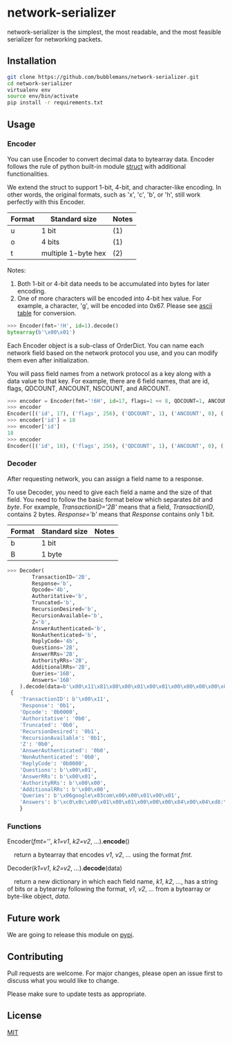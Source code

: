 # network-serializer
network-serializer is the simplest, the most readable, and the most feasible serializer for networking packets.

## Installation
```bash
git clone https://github.com/bubblemans/network-serializer.git
cd network-serializer
virtualenv env
source env/bin/activate
pip install -r requirements.txt
```

## Usage

### Encoder
You can use Encoder to convert decimal data to bytearray data. Encoder follows the rule of python built-in module [struct](https://docs.python.org/3/library/struct.html) with additional functionalities.

We extend the struct to support 1-bit, 4-bit, and character-like encoding. In other words, the original formats, such as 'x', 'c', 'b', or 'h', still work perfectly with this Encoder.

| Format      | Standard size       | Notes |
| ----------- | ----------------    | ----  |
| u           | 1 bit               |  (1)  |
| o           | 4 bits              |  (1)  |
| t           | multiple 1-byte hex |  (2)  |

Notes:
1. Both 1-bit or 4-bit data needs to be accumulated into bytes for later encoding.
2. One of more characters will be encoded into 4-bit hex value. For example, a character, 'g', will be encoded into 0x67. Please see [ascii table](http://www.asciitable.com/) for conversion.

```python
>>> Encoder(fmt='!H', id=1).decode()
bytearray(b'\x00\x01')
```

Each Encoder object is a sub-class of OrderDict. You can name each network field based on the network protocol you use, and you can modify them even after initialization.

You will pass field names from a network protocol as a key along with a data value to that key. For example, there are 6 field names, that are id, flags, QDCOUNT, ANCOUNT, NSCOUNT, and ARCOUNT.

```python
>>> encoder = Encoder(fmt='!6H', id=17, flags=1 << 8, QDCOUNT=1, ANCOUNT=0, NSCOUNT=0, ARCOUNT=0)
>>> encoder
Encoder([('id', 17), ('flags', 256), ('QDCOUNT', 1), ('ANCOUNT', 0), ('NSCOUNT', 0), ('ARCOUNT', 0)])
>>> encoder['id'] = 18
>>> encoder['id']
18
>>> encoder
Encoder([('id', 18), ('flags', 256), ('QDCOUNT', 1), ('ANCOUNT', 0), ('NSCOUNT', 0), ('ARCOUNT', 0)])

```
### Decoder
After requesting network, you can assign a field name to a response.

To use Decoder, you need to give each field a name and the size of that field. You need to follow the basic format below which separates *bit* and *byte*. For example, *TransactionID='2B'* means that a field, *TransactionID*, contains 2 bytes. *Response='b'* means that *Response* contains only 1 bit.

| Format      | Standard size       | Notes |
| ----------- | ----------------    | ----  |
| b           | 1 bit               |       |
| B           | 1 byte              |       |


```python
>>> Decoder(
        TransactionID='2B',
        Response='b',
        Opcode='4b',
        Authoritative='b',
        Truncated='b',
        RecursionDesired='b',
        RecursionAvailable='b',
        Z='b',
        AnswerAuthenticated='b',
        NonAuthenticated='b',
        ReplyCode='4b',
        Questions='2B',
        AnswerRRs='2B',
        AuthorityRRs='2B',
        AdditionalRRs='2B',
        Queries='16B',
        Answers='16B'
    ).decode(data=b'\x00\x11\x81\x80\x00\x01\x00\x01\x00\x00\x00\x00\x06google\x03com\x00\x00\x01\x00\x01\xc0\x0c\x00\x01\x00\x01\x00\x00\x00\x84\x00\x04\xd8:\xc8\xee')
 {
    'TransactionID': b'\x00\x11',
    'Response': '0b1',
    'Opcode': '0b0000',
    'Authoritative': '0b0',
    'Truncated': '0b0',
    'RecursionDesired': '0b1',
    'RecursionAvailable': '0b1',
    'Z': '0b0',
    'AnswerAuthenticated': '0b0',
    'NonAuthenticated': '0b0',
    'ReplyCode': '0b0000',
    'Questions': b'\x00\x01',
    'AnswerRRs': b'\x00\x01',
    'AuthorityRRs': b'\x00\x00',
    'AdditionalRRs': b'\x00\x00',
    'Queries': b'\x06google\x03com\x00\x00\x01\x00\x01',
    'Answers': b'\xc0\x0c\x00\x01\x00\x01\x00\x00\x00\x84\x00\x04\xd8:\xc8\xee'
    }
```

### Functions
Encoder(*fmt=''*, *k1=v1*, *k2=v2*, *...*).**encode**()

&nbsp;&nbsp;&nbsp;&nbsp;return a bytearray that encodes *v1*, *v2*, *...* using the format *fmt*.

Decoder(*k1=v1*, *k2=v2*, *...*).**decode**(data)

&nbsp;&nbsp;&nbsp;&nbsp;return a new dictionary in which each field name, *k1*, *k2*, *...*, has a string of bits or a bytearray following the format, *v1*, *v2*, *...* from a bytearray or byte-like object, *data*.

## Future work
We are going to release this module on [pypi](https://pypi.org/).

## Contributing
Pull requests are welcome. For major changes, please open an issue first to discuss what you would like to change.

Please make sure to update tests as appropriate.

## License
[MIT](https://choosealicense.com/licenses/mit/)